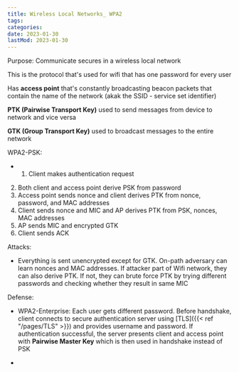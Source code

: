 ```yaml
---
title: Wireless Local Networks_ WPA2
tags:
categories:
date: 2023-01-30
lastMod: 2023-01-30
---
```

Purpose: Communicate secures in a wireless local network

This is the protocol that's used for wifi that has one password for every user

Has **access point** that's constantly broadcasting beacon packets that contain the name of the network (akak the SSID - service set identifier)

**PTK (Pairwise Transport Key)** used to send messages from device to network and vice versa

**GTK (Group Transport Key)** used to broadcast messages to the entire network

WPA2-PSK:

  + 1. Client makes authentication request
2. Both client and access point derive PSK from password
3. Access point sends nonce and client derives PTK from nonce, password, and MAC addresses
4. Client sends nonce and MIC and AP derives PTK from PSK, nonces, MAC addresses
5. AP sends MIC and encrypted GTK
6. Client sends ACK

Attacks:

  + Everything is sent unencrypted except for GTK. On-path adversary can learn nonces and MAC addresses. If attacker part of Wifi network, they can also derive PTK. If not, they can brute force PTK by trying different passwords and checking whether they result in same MIC

Defense:

  + WPA2-Enterprise: Each user gets different password. Before handshake, client connects to secure authentication server using [TLS]({{< ref "/pages/TLS" >}}) and provides username and password. If authentication successful, the server presents client and access point with **Pairwise Master Key** which is then used in handshake instead of PSK

  + 
